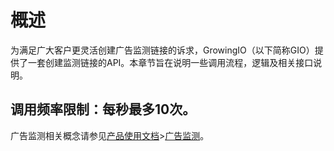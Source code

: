 # 概述

为满足广大客户更灵活创建广告监测链接的诉求，GrowingIO（以下简称GIO）提供了一套创建监测链接的API。本章节旨在说明一些调用流程，逻辑及相关接口说明。

## 调用频率限制：每秒最多10次。

广告监测相关概念请参见[产品使用文档]()&gt;[广告监测]()。


